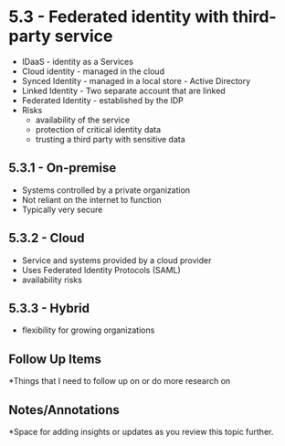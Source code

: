 # 5.3 - Federated identity with third-party service
- IDaaS - identity as a Services
- Cloud identity - managed in the cloud
- Synced Identity - managed in a local store - Active Directory
- Linked Identity - Two separate account that are linked
- Federated Identity - established by the IDP
- Risks
	- availability of the service
	- protection of critical identity data
	- trusting a third party with sensitive data
## 5.3.1 - On-premise
- Systems controlled by a private organization
- Not reliant on the internet to function
- Typically very secure
## 5.3.2 - Cloud
- Service and systems provided by a cloud provider
- Uses Federated Identity Protocols (SAML)
- availability risks
## 5.3.3 - Hybrid
- flexibility for growing organizations

## Follow Up Items
*Things that I need to follow up on or do more research on

## Notes/Annotations
*Space for adding insights or updates as you review this topic further.
